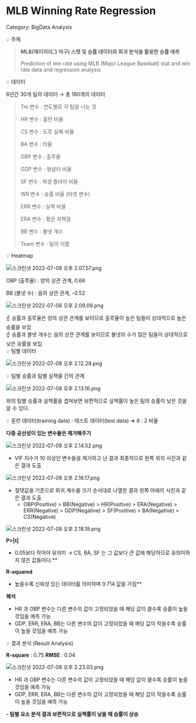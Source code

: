 # MLB Winning Rate Regression

Category: BigData Analysis

<aside>
💡 주제 

</aside>

> **MLB(메이저리그 야구) 스탯 및 승률 데이터와 회귀 분석을 활용한 승률 예측**
> 
> 
> Prediction of win rate using MLB (Major League Baseball) stat and win rate data and regression analysis
> 

<aside>
💡 데이터

6년간 30개 팀의 데이터 → 총 180개의 데이터

</aside>

> Tm 변수 : 연도별로 각 팀을 나눈 것
> 
> HR 변수 : 홈런 비율
> 
> CS 변수 : 도루 실패 비율
> 
> BA 변수 : 타율
> 
> OBP 변수 : 출루율
> 
> GDP 변수 : 병살타 비율
> 
> SF 변수 : 희생 플라이 비율
> 
> WR 변수 : 승률 비율 (타겟 변수)
> 
> ERR 변수 : 실책 비율
> 
> ERA 변수 : 평균 자책점
> 
> BB 변수 : 볼넷 개수
> 
> Team 변수 : 팀의 이름
> 

<aside>
💡 Heatmap

</aside>

![스크린샷 2022-07-08 오후 2.07.57.png](./images/image08.png)

OBP (출루율) : 양의 상관 관계, 0.66

BB (볼넷 수) : 음의 상관 관계, -0.52

![스크린샷 2022-07-08 오후 2.09.09.png](./images/image05.png)

<aside>
☝ 승률과 출루율은 양의 상관 관계를 보이므로 출루율이 높은 팀들이 상대적으로 높은 승률을 보임

</aside>

<aside>
☝ 승률과 볼넷 개수는 음의 상관 관계를 보이므로 볼넷의 수가 많은 팀들이 상대적으로 낮은 승률을 보임

</aside>


<aside>
💡 팀별 데이터

</aside>

![스크린샷 2022-07-08 오후 2.12.29.png](./images/image06.png)

<aside>
💡 팀별 승률과 팀별 실책율 간의 관계

</aside>

![스크린샷 2022-07-08 오후 2.13.16.png](./images/image02.png)

위의 팀별 승률과 실책률을 겹쳐보면 보편적으로 실책률이 높은 팀의 승률이 낮은 것을 알 수 있다.

<aside>
💡 훈련 데이터(training data) : 테스트 데이터(test data) ⇒ 8 : 2 비율

**다중 공선성이 있는 변수들은 제거해주기**

</aside>

![스크린샷 2022-07-08 오후 2.14.52.png](./images/image03.png)

- VIF 지수가 10 이상인 변수들을 제거하고 난 결과 최종적으로 왼쪽 위의 사진과 같은 결과 도출

![스크린샷 2022-07-08 오후 2.16.17.png](./images/image07.png)

- 절댓값을 기준으로 회귀 계수를 크기 순서대로 나열한 결과 왼쪽 아래의 사진과 같은 결과 도출
    - OBP(Positive) > BB(Negative) > HR(Positive) > ERA(Negative) > ERR(Negative) > GDP(Negative) > SF(Positive) > BA(Negative) > CS(Negative)

![스크린샷 2022-07-08 오후 2.18.19.png](./images/image01.png)

**P>|t|**
- 0.05보다 작아야 유의미 → CS, BA, SF 는 그 값보다 큰 값에 해당하므로 유의미하지 않은 값들이다.**

**R-squared**
- 높을수록 신뢰성 있는 데이터를 의미하며 0.714 값을 가짐**

**해석**
- HR 과 OBP 변수는 다른 변수의 값이 고정되었을 때 해당 값이 클수록 승률이 높을 것임을 예측 가능
- GDP, ERR, ERA, BB는 다른 변수의 값이 고정되었을 때 해당 값이 작을수록 승률이 높을 것임을 예측 가능

<aside>
💡 결과 분석 (Result Analysis)

</aside>

**R-square** : 0.75
**RMSE** : 0.04

![스크린샷 2022-07-08 오후 2.23.03.png](./images/image04.png)

- HR 과 OBP 변수는 다른 변수의 값이 고정되었을 때 해당 값이 클수록 승률이 높을 것임을 예측 가능
- GDP, ERR, ERA, BB는 다른 변수의 값이 고정되었을 때 해당 값이 작을수록 승률이 높을 것임을 예측 가능

**- 팀별 요소 분석 결과 보편적으로 실책률이 낮을 때 승률이 상승**